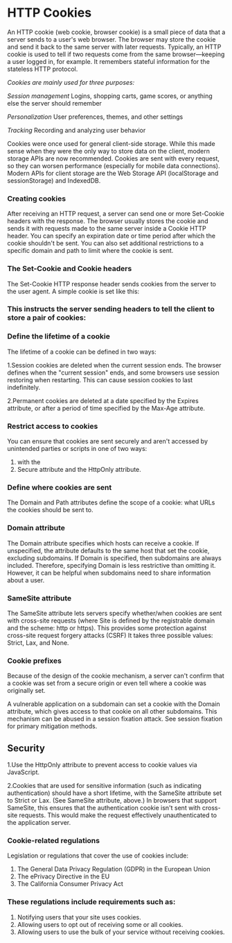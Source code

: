 # HTTP Cookies

An HTTP cookie (web cookie, browser cookie) is a small piece of data that a server sends to a user's web browser. The browser may 
store the cookie and send it back to the same server with later requests. Typically, an HTTP cookie is used to tell if two 
requests come from the same browser—keeping a user logged in, for example. It remembers stateful information for the stateless 
HTTP protocol.

*Cookies are mainly used for three purposes:*

*Session management*
Logins, shopping carts, game scores, or anything else the server should remember

*Personalization*
User preferences, themes, and other settings

*Tracking*
Recording and analyzing user behavior

Cookies were once used for general client-side storage. While this made sense when they were the only way to store data on the 
client, modern storage APIs are now recommended. Cookies are sent with every request, so they can worsen performance (especially 
for mobile data connections). Modern APIs for client storage are the Web Storage API (localStorage and sessionStorage) and 
IndexedDB.

### Creating cookies
After receiving an HTTP request, a server can send one or more Set-Cookie headers with the response. The browser usually stores 
the cookie and sends it with requests made to the same server inside a Cookie HTTP header. You can specify an expiration date or 
time period after which the cookie shouldn't be sent. You can also set additional restrictions to a specific domain and path to 
limit where the cookie is sent.

### The Set-Cookie and Cookie headers
The Set-Cookie HTTP response header sends cookies from the server to the user agent. A simple cookie is set like this:

<!-- Set-Cookie: <cookie-name>=<cookie-value> -->

### This instructs the server sending headers to tell the client to store a pair of cookies:

<!-- HTTP/2.0 200 OK
Content-Type: text/html
Set-Cookie: yummy_cookie=choco
Set-Cookie: tasty_cookie=strawberry -->

### Define the lifetime of a cookie

The lifetime of a cookie can be defined in two ways:

1.Session cookies are deleted when the current session ends. The browser defines when the "current session" ends, and some 
browsers 
use session restoring when restarting. This can cause session cookies to last indefinitely.

2.Permanent cookies are deleted at a date specified by the Expires attribute, or after a period of time specified by the Max-Age 
attribute.

### Restrict access to cookies
You can ensure that cookies are sent securely and aren't accessed by unintended parties or scripts in one of two ways:
1. with the 
2. Secure attribute and the HttpOnly attribute.

### Define where cookies are sent

The Domain and Path attributes define the scope of a cookie: what URLs the cookies should be sent to.

### Domain attribute
The Domain attribute specifies which hosts can receive a cookie. If unspecified, the attribute defaults to the same host that set 
the cookie, excluding subdomains. If Domain is specified, then subdomains are always included. Therefore, specifying Domain is 
less restrictive than omitting it. However, it can be helpful when subdomains need to share information about a user.

### SameSite attribute
The SameSite attribute lets servers specify whether/when cookies are sent with cross-site requests (where Site is defined by the 
registrable domain and the scheme: http or https). This provides some protection against cross-site request forgery attacks (CSRF)
It takes three possible values: Strict, Lax, and None.

### Cookie prefixes
Because of the design of the cookie mechanism, a server can't confirm that a cookie was set from a secure origin or even tell 
where a cookie was originally set.

A vulnerable application on a subdomain can set a cookie with the Domain attribute, which gives access to that cookie on all 
other subdomains. This mechanism can be abused in a session fixation attack. See session fixation for primary mitigation methods.

## Security

1.Use the HttpOnly attribute to prevent access to cookie values via JavaScript.

2.Cookies that are used for sensitive information (such as indicating authentication) should have a short lifetime, with the 
SameSite attribute set to Strict or Lax. (See SameSite attribute, above.) In browsers that support SameSite, this ensures that 
the authentication cookie isn't sent with cross-site requests. This would make the request effectively unauthenticated to the 
application server.

### Cookie-related regulations
Legislation or regulations that cover the use of cookies include:

1. The General Data Privacy Regulation (GDPR) in the European Union
2. The ePrivacy Directive in the EU
3. The California Consumer Privacy Act

### These regulations include requirements such as:

1. Notifying users that your site uses cookies.
2. Allowing users to opt out of receiving some or all cookies.
3. Allowing users to use the bulk of your service without receiving cookies.











